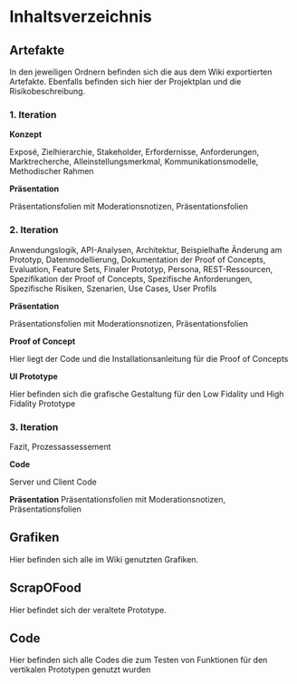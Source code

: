 # **Inhaltsverzeichnis**

## Artefakte
In den jeweiligen Ordnern befinden sich die aus dem Wiki exportierten Artefakte.
Ebenfalls befinden sich hier der Projektplan und die Risikobeschreibung.

### 1. Iteration

**Konzept**

Exposé, Zielhierarchie, Stakeholder, Erfordernisse, Anforderungen, Marktrecherche, Alleinstellungsmerkmal, Kommunikationsmodelle, Methodischer Rahmen

**Präsentation**

Präsentationsfolien mit Moderationsnotizen, Präsentationsfolien

### 2. Iteration

Anwendungslogik, API-Analysen, Architektur, Beispielhafte Änderung am Prototyp, Datenmodellierung, Dokumentation der Proof of Concepts, Evaluation, Feature Sets, Finaler Prototyp, Persona, REST-Ressourcen, Spezifikation der Proof of Concepts, Spezifische Anforderungen, Spezifische Risiken, Szenarien, Use Cases, User Profils

**Präsentation**

Präsentationsfolien mit Moderationsnotizen, Präsentationsfolien

**Proof of Concept**

Hier liegt der Code und die Installationsanleitung für die Proof of Concepts

**UI Prototype**

Hier befinden sich die grafische Gestaltung für den Low Fidality und High Fidality Prototype

### 3. Iteration

Fazit, Prozessassessement

**Code**

Server und Client Code

**Präsentation**
Präsentationsfolien mit Moderationsnotizen, Präsentationsfolien

## Grafiken
Hier befinden sich alle im Wiki genutzten Grafiken.

## ScrapOFood
Hier befindet sich der veraltete Prototype.

## Code
Hier befinden sich alle Codes die zum Testen von Funktionen für den vertikalen Prototypen genutzt wurden
